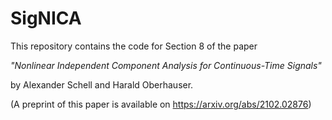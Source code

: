 # SigNICA

This repository contains the code for Section 8 of the paper

*"Nonlinear Independent Component Analysis for Continuous-Time Signals"*

by Alexander Schell and Harald Oberhauser. 

(A preprint of this paper is available on https://arxiv.org/abs/2102.02876)
